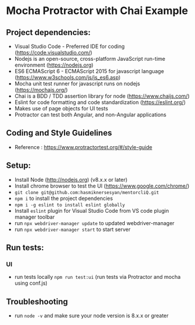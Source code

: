 # Mocha Protractor with Chai Example


## Project dependencies:
* Visual Studio Code - Preferred IDE for coding (https://code.visualstudio.com/)
* Nodejs is an open-source, cross-platform JavaScript run-time environment (https://nodejs.org)
* ES6 ECMAScript 6 - ECMAScript 2015 for javascript language (https://www.w3schools.com/js/js_es6.asp)
* Mocha unit test runner for javascript runs on nodejs (https://mochajs.org/)
* Chai is a BDD / TDD assertion library for node (https://www.chaijs.com/)
* Eslint for code formatting and code standardization (https://eslint.org/) 
* Makes use of page objects for UI tests
* Protractor can test both Angular, and non-Angular applications

## Coding and Style Guidelines
* Reference : https://www.protractortest.org/#/style-guide


## Setup:
* Install Node (http://nodejs.org) (v8.x.x or later)
* Install chrome browser to test the UI (https://www.google.com/chrome/)
* `git clone git@github.com:hasmiknersesyan/mentorcliQ.git`
* `npm i` to install the project dependencies
* `npm i -g eslint to install eslint globally`
* Install `eslint` plugin for Visual Studio Code from VS code plugin manager toolbar
* run `npx webdriver-manager update` to updated webdriver-manager
* run  `npx webdriver-manager start` to start server

## Run tests:
### UI
* run tests locally `npm run test:ui` (run tests via Protractor and mocha using conf.js)

## Troubleshooting
* run `node -v` and make sure your node version is 8.x.x or greater

